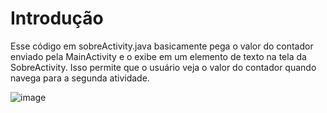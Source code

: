 # Introdução
Esse código em sobreActivity.java basicamente pega o valor do contador enviado pela MainActivity e o exibe em um elemento de texto na tela da SobreActivity. Isso permite que o usuário veja o valor do contador quando navega para a segunda atividade.

![image](https://github.com/sahmanuela/androidStudio-Calculadora/assets/63323987/912b5bd4-55e5-4423-a963-863e39033cbe)


